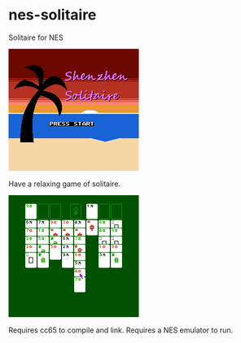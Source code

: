 # nes-solitaire
Solitaire for NES

![Start Screen](img/readme-screenshot-1.png?raw=true "Press Start")

Have a relaxing game of solitaire.

![Main Screen](img/readme-screenshot-2.png?raw=true "Main Screen")

Requires cc65 to compile and link. Requires a NES emulator to run.
